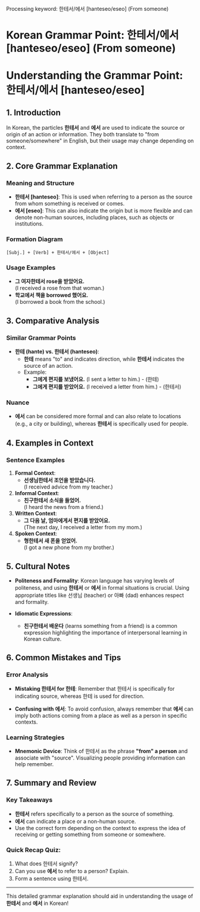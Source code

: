 Processing keyword: 한테서/에서 [hanteseo/eseo] (From someone)
# Korean Grammar Point: 한테서/에서 [hanteseo/eseo] (From someone)
# Understanding the Grammar Point: 한테서/에서 [hanteseo/eseo]
## 1. Introduction
In Korean, the particles **한테서** and **에서** are used to indicate the source or origin of an action or information. They both translate to "from someone/somewhere" in English, but their usage may change depending on context.
## 2. Core Grammar Explanation
### Meaning and Structure
- **한테서 [hanteseo]**: This is used when referring to a person as the source from whom something is received or comes.
- **에서 [eseo]**: This can also indicate the origin but is more flexible and can denote non-human sources, including places, such as objects or institutions.
### Formation Diagram
```
[Subj.] + [Verb] + 한테서/에서 + [Object]
```
### Usage Examples
- **그 여자한테서 rose을 받았어요.**  
  (I received a rose from that woman.)
- **학교에서 책을 borrowed 했어요.**  
  (I borrowed a book from the school.)
## 3. Comparative Analysis
### Similar Grammar Points
- **한테 (hante) vs. 한테서 (hanteseo)**: 
  - **한테** means "to" and indicates direction, while **한테서** indicates the source of an action.
  - Example:
    - **그에게 편지를 보냈어요.** (I sent a letter to him.) - (한테)
    - **그에게 편지를 받았어요.** (I received a letter from him.) - (한테서)
### Nuance
- **에서** can be considered more formal and can also relate to locations (e.g., a city or building), whereas **한테서** is specifically used for people.
## 4. Examples in Context
### Sentence Examples
1. **Formal Context**:
   - **선생님한테서 조언을 받았습니다.**  
     (I received advice from my teacher.)
2. **Informal Context**:
   - **친구한테서 소식을 들었어.**  
     (I heard the news from a friend.)
3. **Written Context**:
   - **그 다음 날, 엄마에게서 편지를 받았어요.**  
     (The next day, I received a letter from my mom.)
4. **Spoken Context**:
   - **형한테서 새 폰을 얻었어.**  
     (I got a new phone from my brother.)
## 5. Cultural Notes
- **Politeness and Formality**: Korean language has varying levels of politeness, and using **한테서** or **에서** in formal situations is crucial. Using appropriate titles like 선생님 (teacher) or 아빠 (dad) enhances respect and formality.
  
- **Idiomatic Expressions**: 
  - **친구한테서 배운다** (learns something from a friend) is a common expression highlighting the importance of interpersonal learning in Korean culture.
## 6. Common Mistakes and Tips
### Error Analysis
- **Mistaking 한테서 for 한테**: Remember that 한테서 is specifically for indicating source, whereas 한테 is used for direction.
  
- **Confusing with 에서**: To avoid confusion, always remember that **에서** can imply both actions coming from a place as well as a person in specific contexts.
### Learning Strategies
- **Mnemonic Device**: Think of 한테서 as the phrase **"from" a person** and associate with "source". Visualizing people providing information can help remember.
## 7. Summary and Review
### Key Takeaways
- **한테서** refers specifically to a person as the source of something.
- **에서** can indicate a place or a non-human source.
- Use the correct form depending on the context to express the idea of receiving or getting something from someone or somewhere.
### Quick Recap Quiz:
1. What does 한테서 signify?  
2. Can you use **에서** to refer to a person? Explain.
3. Form a sentence using 한테서.
---
This detailed grammar explanation should aid in understanding the usage of **한테서** and **에서** in Korean!
